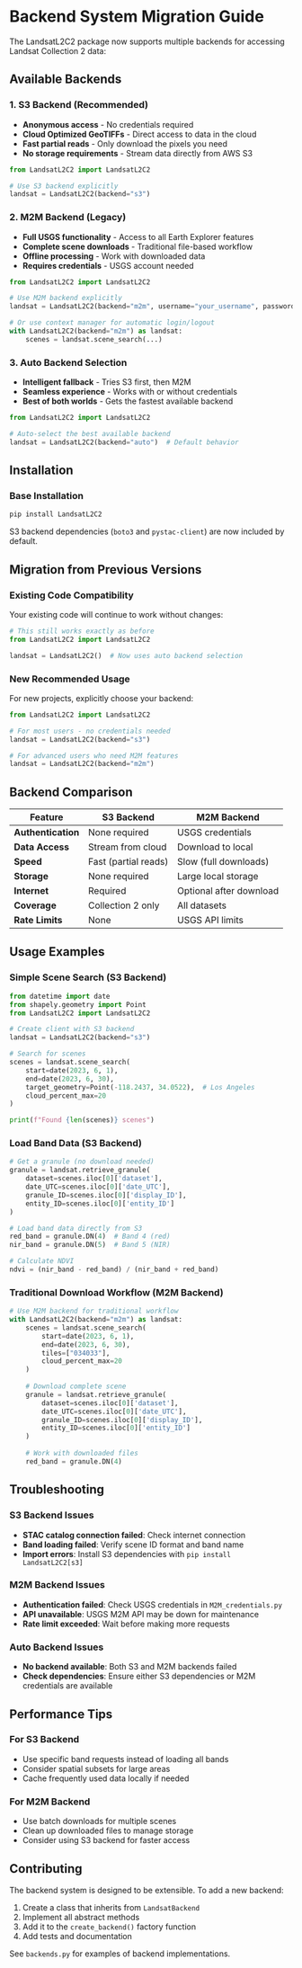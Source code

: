 # Backend System Migration Guide

The LandsatL2C2 package now supports multiple backends for accessing Landsat Collection 2 data:

## Available Backends

### 1. S3 Backend (Recommended)
- **Anonymous access** - No credentials required
- **Cloud Optimized GeoTIFFs** - Direct access to data in the cloud
- **Fast partial reads** - Only download the pixels you need
- **No storage requirements** - Stream data directly from AWS S3

```python
from LandsatL2C2 import LandsatL2C2

# Use S3 backend explicitly
landsat = LandsatL2C2(backend="s3")
```

### 2. M2M Backend (Legacy)
- **Full USGS functionality** - Access to all Earth Explorer features
- **Complete scene downloads** - Traditional file-based workflow
- **Offline processing** - Work with downloaded data
- **Requires credentials** - USGS account needed

```python
from LandsatL2C2 import LandsatL2C2

# Use M2M backend explicitly
landsat = LandsatL2C2(backend="m2m", username="your_username", password="your_password")

# Or use context manager for automatic login/logout
with LandsatL2C2(backend="m2m") as landsat:
    scenes = landsat.scene_search(...)
```

### 3. Auto Backend Selection
- **Intelligent fallback** - Tries S3 first, then M2M
- **Seamless experience** - Works with or without credentials
- **Best of both worlds** - Gets the fastest available backend

```python
from LandsatL2C2 import LandsatL2C2

# Auto-select the best available backend
landsat = LandsatL2C2(backend="auto")  # Default behavior
```

## Installation

### Base Installation
```bash
pip install LandsatL2C2
```

S3 backend dependencies (`boto3` and `pystac-client`) are now included by default.

## Migration from Previous Versions

### Existing Code Compatibility
Your existing code will continue to work without changes:

```python
# This still works exactly as before
from LandsatL2C2 import LandsatL2C2

landsat = LandsatL2C2()  # Now uses auto backend selection
```

### New Recommended Usage
For new projects, explicitly choose your backend:

```python
from LandsatL2C2 import LandsatL2C2

# For most users - no credentials needed
landsat = LandsatL2C2(backend="s3")

# For advanced users who need M2M features
landsat = LandsatL2C2(backend="m2m")
```

## Backend Comparison

| Feature | S3 Backend | M2M Backend |
|---------|------------|-------------|
| **Authentication** | None required | USGS credentials |
| **Data Access** | Stream from cloud | Download to local |
| **Speed** | Fast (partial reads) | Slow (full downloads) |
| **Storage** | None required | Large local storage |
| **Internet** | Required | Optional after download |
| **Coverage** | Collection 2 only | All datasets |
| **Rate Limits** | None | USGS API limits |

## Usage Examples

### Simple Scene Search (S3 Backend)
```python
from datetime import date
from shapely.geometry import Point
from LandsatL2C2 import LandsatL2C2

# Create client with S3 backend
landsat = LandsatL2C2(backend="s3")

# Search for scenes
scenes = landsat.scene_search(
    start=date(2023, 6, 1),
    end=date(2023, 6, 30),
    target_geometry=Point(-118.2437, 34.0522),  # Los Angeles
    cloud_percent_max=20
)

print(f"Found {len(scenes)} scenes")
```

### Load Band Data (S3 Backend)
```python
# Get a granule (no download needed)
granule = landsat.retrieve_granule(
    dataset=scenes.iloc[0]['dataset'],
    date_UTC=scenes.iloc[0]['date_UTC'],
    granule_ID=scenes.iloc[0]['display_ID'],
    entity_ID=scenes.iloc[0]['entity_ID']
)

# Load band data directly from S3
red_band = granule.DN(4)  # Band 4 (red)
nir_band = granule.DN(5)  # Band 5 (NIR)

# Calculate NDVI
ndvi = (nir_band - red_band) / (nir_band + red_band)
```

### Traditional Download Workflow (M2M Backend)
```python
# Use M2M backend for traditional workflow
with LandsatL2C2(backend="m2m") as landsat:
    scenes = landsat.scene_search(
        start=date(2023, 6, 1),
        end=date(2023, 6, 30),
        tiles=["034033"],
        cloud_percent_max=20
    )
    
    # Download complete scene
    granule = landsat.retrieve_granule(
        dataset=scenes.iloc[0]['dataset'],
        date_UTC=scenes.iloc[0]['date_UTC'],
        granule_ID=scenes.iloc[0]['display_ID'],
        entity_ID=scenes.iloc[0]['entity_ID']
    )
    
    # Work with downloaded files
    red_band = granule.DN(4)
```

## Troubleshooting

### S3 Backend Issues
- **STAC catalog connection failed**: Check internet connection
- **Band loading failed**: Verify scene ID format and band name
- **Import errors**: Install S3 dependencies with `pip install LandsatL2C2[s3]`

### M2M Backend Issues
- **Authentication failed**: Check USGS credentials in `M2M_credentials.py`
- **API unavailable**: USGS M2M API may be down for maintenance
- **Rate limit exceeded**: Wait before making more requests

### Auto Backend Issues
- **No backend available**: Both S3 and M2M backends failed
- **Check dependencies**: Ensure either S3 dependencies or M2M credentials are available

## Performance Tips

### For S3 Backend
- Use specific band requests instead of loading all bands
- Consider spatial subsets for large areas
- Cache frequently used data locally if needed

### For M2M Backend
- Use batch downloads for multiple scenes
- Clean up downloaded files to manage storage
- Consider using S3 backend for faster access

## Contributing

The backend system is designed to be extensible. To add a new backend:

1. Create a class that inherits from `LandsatBackend`
2. Implement all abstract methods
3. Add it to the `create_backend()` factory function
4. Add tests and documentation

See `backends.py` for examples of backend implementations.